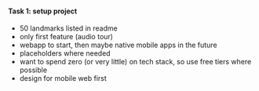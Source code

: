 #### Task 1: setup project
- 50 landmarks listed in readme
- only first feature (audio tour)
- webapp to start, then maybe native mobile apps in the future
- placeholders where needed
- want to spend zero (or very little) on tech stack, so use free tiers where possible
- design for mobile web first